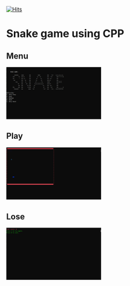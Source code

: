 [![Hits](https://hits.seeyoufarm.com/api/count/incr/badge.svg?url=https%3A%2F%2Fgithub.com%2Fphuvinh010701%2FSnake-Game-CPP&count_bg=%2379C83D&title_bg=%23555555&icon=&icon_color=%23E7E7E7&title=views&edge_flat=false)](https://hits.seeyoufarm.com)
# Snake game using CPP

## Menu

<img src='images/menu.png' style='width:50%'>

## Play

<img src='images/in_game.png' style='width:50%'>

## Lose

<img src='images/lose.png' style='width:50%'>
